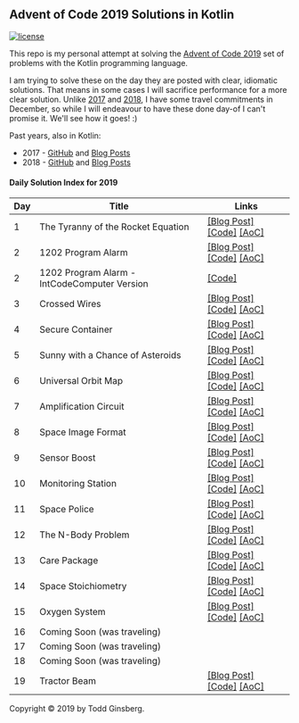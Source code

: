 ## Advent of Code 2019 Solutions in Kotlin

[![license](https://img.shields.io/github/license/tginsberg/advent-2019-kotlin)]()

This repo is my personal attempt at solving the [Advent of Code 2019](http://adventofcode.com/2019) set of problems with the Kotlin programming language.

I am trying to solve these on the day they are posted with clear, idiomatic solutions. That means in some cases I will sacrifice performance for a more clear solution. Unlike [2017](https://github.com/tginsberg/advent-2017-kotlin) and [2018](https://github.com/tginsberg/advent-2018-kotlin), I have some travel commitments in December, so while I will endeavour to have these done day-of I can't promise it. We'll see how it goes! :)

Past years, also in Kotlin:
 * 2017 - [GitHub](https://github.com/tginsberg/advent-2017-kotlin/) and [Blog Posts](https://todd.ginsberg.com/post/advent-of-code/2017/)
 * 2018 - [GitHub](https://github.com/tginsberg/advent-2018-kotlin/) and [Blog Posts](https://todd.ginsberg.com/post/advent-of-code/2018/)


#### Daily Solution Index for 2019
|   Day   | Title                                         |  Links                                       |
| --------|-----------------------------------------------|--------------------------------------------- |
|    1    | The Tyranny of the Rocket Equation            | [\[Blog Post\]](https://todd.ginsberg.com/post/advent-of-code/2019/day1/) [\[Code\]](https://github.com/tginsberg/advent-2019-kotlin/blob/master/src/main/kotlin/com/ginsberg/advent2019/Day01.kt) [\[AoC\]](http://adventofcode.com/2019/day/1) |
|    2    | 1202 Program Alarm                            | [\[Blog Post\]](https://todd.ginsberg.com/post/advent-of-code/2019/day2/) [\[Code\]](https://github.com/tginsberg/advent-2019-kotlin/blob/master/src/main/kotlin/com/ginsberg/advent2019/Day02.kt) [\[AoC\]](http://adventofcode.com/2019/day/2) |
|    2    | 1202 Program Alarm - IntCodeComputer Version  | [\[Code\]](https://github.com/tginsberg/advent-2019-kotlin/blob/master/src/main/kotlin/com/ginsberg/advent2019/Day02IntCode.kt) |
|    3    | Crossed Wires                                 | [\[Blog Post\]](https://todd.ginsberg.com/post/advent-of-code/2019/day3/) [\[Code\]](https://github.com/tginsberg/advent-2019-kotlin/blob/master/src/main/kotlin/com/ginsberg/advent2019/Day03.kt) [\[AoC\]](http://adventofcode.com/2019/day/3) |
|    4    | Secure Container                              | [\[Blog Post\]](https://todd.ginsberg.com/post/advent-of-code/2019/day4/) [\[Code\]](https://github.com/tginsberg/advent-2019-kotlin/blob/master/src/main/kotlin/com/ginsberg/advent2019/Day04.kt) [\[AoC\]](http://adventofcode.com/2019/day/4) |
|    5    | Sunny with a Chance of Asteroids              | [\[Blog Post\]](https://todd.ginsberg.com/post/advent-of-code/2019/day5/) [\[Code\]](https://github.com/tginsberg/advent-2019-kotlin/blob/master/src/main/kotlin/com/ginsberg/advent2019/Day05.kt) [\[AoC\]](http://adventofcode.com/2019/day/5) |
|    6    | Universal Orbit Map                           | [\[Blog Post\]](https://todd.ginsberg.com/post/advent-of-code/2019/day6/) [\[Code\]](https://github.com/tginsberg/advent-2019-kotlin/blob/master/src/main/kotlin/com/ginsberg/advent2019/Day06.kt) [\[AoC\]](http://adventofcode.com/2019/day/6) |
|    7    | Amplification Circuit                         | [\[Blog Post\]](https://todd.ginsberg.com/post/advent-of-code/2019/day7/) [\[Code\]](https://github.com/tginsberg/advent-2019-kotlin/blob/master/src/main/kotlin/com/ginsberg/advent2019/Day07.kt) [\[AoC\]](http://adventofcode.com/2019/day/7) |
|    8    | Space Image Format                            | [\[Blog Post\]](https://todd.ginsberg.com/post/advent-of-code/2019/day8/) [\[Code\]](https://github.com/tginsberg/advent-2019-kotlin/blob/master/src/main/kotlin/com/ginsberg/advent2019/Day08.kt) [\[AoC\]](http://adventofcode.com/2019/day/8) |
|    9    | Sensor Boost                                  | [\[Blog Post\]](https://todd.ginsberg.com/post/advent-of-code/2019/day9/) [\[Code\]](https://github.com/tginsberg/advent-2019-kotlin/blob/master/src/main/kotlin/com/ginsberg/advent2019/Day09.kt) [\[AoC\]](http://adventofcode.com/2019/day/9) |
|    10   | Monitoring Station                            | [\[Blog Post\]](https://todd.ginsberg.com/post/advent-of-code/2019/day10/) [\[Code\]](https://github.com/tginsberg/advent-2019-kotlin/blob/master/src/main/kotlin/com/ginsberg/advent2019/Day10.kt) [\[AoC\]](http://adventofcode.com/2019/day/10) |
|    11   | Space Police                                  | [\[Blog Post\]](https://todd.ginsberg.com/post/advent-of-code/2019/day11/) [\[Code\]](https://github.com/tginsberg/advent-2019-kotlin/blob/master/src/main/kotlin/com/ginsberg/advent2019/Day11.kt) [\[AoC\]](http://adventofcode.com/2019/day/11) |
|    12   | The N-Body Problem                            | [\[Blog Post\]](https://todd.ginsberg.com/post/advent-of-code/2019/day12/) [\[Code\]](https://github.com/tginsberg/advent-2019-kotlin/blob/master/src/main/kotlin/com/ginsberg/advent2019/Day12.kt) [\[AoC\]](http://adventofcode.com/2019/day/12) |
|    13   | Care Package                                  | [\[Blog Post\]](https://todd.ginsberg.com/post/advent-of-code/2019/day13/) [\[Code\]](https://github.com/tginsberg/advent-2019-kotlin/blob/master/src/main/kotlin/com/ginsberg/advent2019/Day13.kt) [\[AoC\]](http://adventofcode.com/2019/day/13) |
|    14   | Space Stoichiometry                           | [\[Blog Post\]](https://todd.ginsberg.com/post/advent-of-code/2019/day14/) [\[Code\]](https://github.com/tginsberg/advent-2019-kotlin/blob/master/src/main/kotlin/com/ginsberg/advent2019/Day14.kt) [\[AoC\]](http://adventofcode.com/2019/day/14) |
|    15   | Oxygen System                                 | [\[Blog Post\]](https://todd.ginsberg.com/post/advent-of-code/2019/day15/)  [\[Code\]](https://github.com/tginsberg/advent-2019-kotlin/blob/master/src/main/kotlin/com/ginsberg/advent2019/Day15.kt) [\[AoC\]](http://adventofcode.com/2019/day/15) |
|    16   | Coming Soon (was traveling)                   |  |
|    17   | Coming Soon (was traveling)                   |  |
|    18   | Coming Soon (was traveling)                   |  |
|    19   | Tractor Beam                                  | [\[Blog Post\]](https://todd.ginsberg.com/post/advent-of-code/2019/day19/) [\[Code\]](https://github.com/tginsberg/advent-2019-kotlin/blob/master/src/main/kotlin/com/ginsberg/advent2019/Day19.kt) [\[AoC\]](http://adventofcode.com/2019/day/19) |
         

Copyright &copy; 2019 by Todd Ginsberg. 
